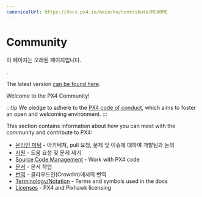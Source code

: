 ```yaml
---
canonicalUrl: https://docs.px4.io/main/ko/contribute/README
---
```


# Community

<div v-if="$themeConfig.px4_version != 'main'">
  <div class="custom-block danger"><p class="custom-block-title">이 페이지는 오래된 페이지입니다.</p>. <p>The latest version <a href="https://docs.px4.io/main/en/contribute/">can be found here</a>.</p>
  </div>
</div>

Welcome to the PX4 Community!

:::tip
We pledge to adhere to the [PX4 code of conduct](https://github.com/PX4/PX4-Autopilot/blob/release/1.14/CODE_OF_CONDUCT.md), which aims to foster an open and welcoming environment.
:::


This section contains information about how you can meet with the community and contribute to PX4:

- [온라인 미팅](../contribute/dev_call.md)  - 아키텍쳐, pull 요청, 문제 및 이슈에 대하여 개발팀과 논의
- [지원](../contribute/support.md) - 도움 요청 및 문제 제기
- [Source Code Management](../contribute/code.md) - Work with PX4 code
- [문서](../contribute/docs.md) - 문서 작업
- [번역](../contribute/translation.md) - 클라우드인(Crowdin)에서의 번역
- [Terminology/Notation](../contribute/notation.md) - Terms and symbols used in the docs
- [Licenses](../contribute/licenses.md) - PX4 and Pixhawk licensing

